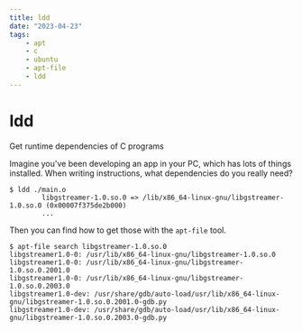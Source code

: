 ```yaml
---
title: ldd
date: "2023-04-23"
tags:
    - apt
    - c
    - ubuntu
    - apt-file
    - ldd
---
```



# ldd

Get runtime dependencies of C programs

Imagine you've been developing an app in your PC, which has lots of things installed. When writing instructions, what dependencies do you really need?


```
$ ldd ./main.o
        libgstreamer-1.0.so.0 => /lib/x86_64-linux-gnu/libgstreamer-1.0.so.0 (0x00007f375de2b000)
        ...
```

Then you can find how to get those with the `apt-file` tool.
```
$ apt-file search libgstreamer-1.0.so.0
libgstreamer1.0-0: /usr/lib/x86_64-linux-gnu/libgstreamer-1.0.so.0
libgstreamer1.0-0: /usr/lib/x86_64-linux-gnu/libgstreamer-1.0.so.0.2001.0
libgstreamer1.0-0: /usr/lib/x86_64-linux-gnu/libgstreamer-1.0.so.0.2003.0
libgstreamer1.0-dev: /usr/share/gdb/auto-load/usr/lib/x86_64-linux-gnu/libgstreamer-1.0.so.0.2001.0-gdb.py
libgstreamer1.0-dev: /usr/share/gdb/auto-load/usr/lib/x86_64-linux-gnu/libgstreamer-1.0.so.0.2003.0-gdb.py
```


<!-- 

Can you find this through the navigation bar ?

-->